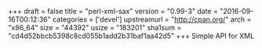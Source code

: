+++
draft = false
title = "perl-xml-sax"
version = "0.99-3"
date = "2016-09-16T00:12:36"
categories = ['devel']
upstreamurl = "http://cpan.org/"
arch = "x86_64"
size = "44392"
usize = "183201"
sha1sum = "cd4d52bbcb5398c8cd055b1add2b31baf1aa42d5"
+++
Simple API for XML
